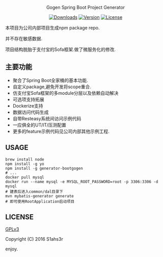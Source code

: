 

<p align="center">Gogen Spring Boot Project Generator</p>

<p align="center">
  <a href="https://www.npmjs.com/package/generator-bootgogen"><img src="https://img.shields.io/npm/dt/generator-bootgogen.svg" alt="Downloads"></a>
  <a href="https://www.npmjs.com/package/generator-bootgogen"><img src="https://img.shields.io/npm/v/generator-bootgogen.svg" alt="Version"></a>
  <a href="https://www.npmjs.com/package/generator-bootgogen"><img src="https://img.shields.io/npm/l/generator-bootgogen.svg" alt="License"></a>
</p>


本项目为公司内部项目生成npm package repo. 

并不存在敏感数据. 

项目结构脱胎于支付宝的Sofa框架.做了微服务化的修改.  


## 主要功能 

- 聚合了Spring Boot全家桶的基本功能. 
- 自定义package,避免开发将scope重合.
- 仿支付宝Sofa框架的多module分层以及依赖自动解决
- 可选项支持拓展
- Dockerize支持
- 数据访问代码生成
- 自带Resteasy系统间访问示例代码
- 一应俱全的UT/IT/压测配置
- 更多的feature示例代码见公司内部其他示例工程. 


## USAGE

```
brew install node
npm install -g yo
npm install -g generator-bootgogen
# ...
docker pull mysql
docker run --name mysql -e MYSQL_ROOT_PASSWORD=root -p 3306:3306 -d mysql
# 建表后进入common/dal目录下
mvn mybatis-generator generate
# 即可使用RootApplication启动项目
```

## LICENSE 

[GPLv3](http://choosealicense.com/licenses/gpl-3.0/) 

Copyright (C) 2016 S1ahs3r

enjoy. 
